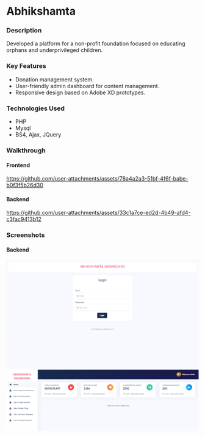 # Abhikshamta

### Description
Developed a platform for a non-profit foundation focused on educating orphans and underprivileged children.

### Key Features
- Donation management system.
- User-friendly admin dashboard for content management.
- Responsive design based on Adobe XD prototypes.

### Technologies Used
- PHP
- Mysql
- BS4, Ajax, JQuery

### Walkthrough
#### Frontend
https://github.com/user-attachments/assets/78a4a2a3-51bf-4f6f-babe-b0f3f5b26d30

#### Backend
https://github.com/user-attachments/assets/33c1a7ce-ed2d-4b49-afd4-c3fac9413b12


### Screenshots
#### Backend
![Screenshot 1](./Login.png)
![Screenshot 2](./Dashboard.png)
